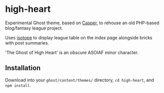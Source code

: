 # high-heart
Experimental Ghost theme, based on [Casper](https://github.com/TryGhost/Casper), to rehouse an old PHP-based blog/fantasy league project.

Uses [isotope](https://github.com/metafizzy/isotope) to display league table on the index page alongside bricks with post summaries.

'The Ghost of High Heart' is an obscure ASOIAF minor character.

## Installation

Download into your `ghost/content/themes/` directory, `cd high-heart`, and `npm install`.
